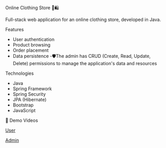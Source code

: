  Online Clothing Store 👕🛍️

Full-stack web application for an online clothing store, developed in Java.

Features

- User authentication
- Product browsing
- Order placement
- Data persistence
-🛡️The admin has CRUD (Create, Read, Update, Delete) permissions to manage the application's data and resources

 Technologies

- Java
- Spring Framework
- Spring Security
- JPA (Hibernate)
- Bootstrap
- JavaScript

 🎥 Demo Videos


  [User](https://vimeo.com/1075993637)

 
  [Admin](https://vimeo.com/1076027145)


